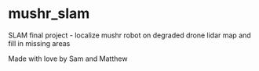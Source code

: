 # mushr_slam
SLAM final project - localize mushr robot on degraded drone lidar map and fill in missing areas

Made with love by Sam and Matthew
